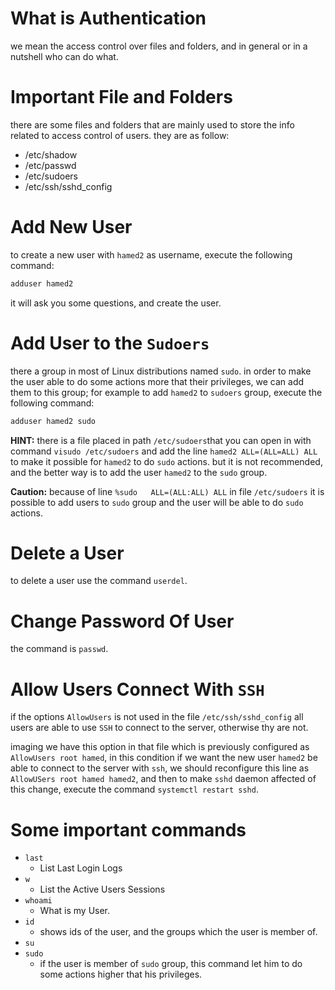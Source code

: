 # What is Authentication

we mean the access control over files and folders, and in general or in a nutshell who can do what.



# Important File and Folders

there are some files and folders that are mainly used to store the info related to access control of users. they are as follow:

- /etc/shadow
- /etc/passwd
- /etc/sudoers
- /etc/ssh/sshd_config



# Add New User

to create a new user with `hamed2` as username, execute the following command:

```powershell
adduser hamed2
```



it will ask you some questions, and create the user.



# Add User to the `Sudoers` 

there a group in most of Linux distributions named `sudo`. in order to make the user able to do some actions more that their privileges, we can add them to this group; for example to add `hamed2` to `sudoers` group, execute the following command:

```powershell
adduser hamed2 sudo
```

  

**HINT:** there is a file placed in path `/etc/sudoers`that you can open in with command `visudo /etc/sudoers` and add the line `hamed2 ALL=(ALL=ALL) ALL` to make it possible for `hamed2` to do `sudo` actions. but it is not recommended, and the better way is to add the user `hamed2` to the `sudo` group.

**Caution:** because of line `%sudo   ALL=(ALL:ALL) ALL` in file `/etc/sudoers` it is possible to add users to `sudo` group and the user will be able to do `sudo` actions.



# Delete a User

to delete a user use the command `userdel`.



# Change Password Of User

the command is `passwd`.



# Allow Users Connect With `SSH`

if the options `AllowUsers` is not used in the file `/etc/ssh/sshd_config` all users are able to use `SSH` to connect to the server, otherwise thy are not.

imaging we have this option in that file which is previously configured as `AllowUsers root hamed`, in this condition if we want the new user `hamed2` be able to connect to the server with `ssh`, we should reconfigure this line as `AllowUSers root hamed hamed2`, and then to make `sshd` daemon affected of this change, execute the command `systemctl restart sshd`.



# Some important commands



- `last`
  - List Last Login Logs
- `w`
  - List the Active Users Sessions
- `whoami`
  - What is my User.
- `id`
  - shows ids of the user, and the groups which the user is member of. 
- `su`
- `sudo`
  - if the user is member of `sudo` group, this command let him to do some actions higher that his privileges. 





